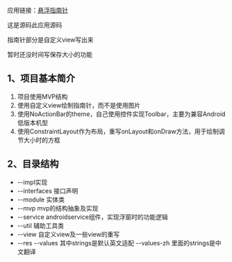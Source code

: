 应用链接：[悬浮指南针](http://shouji.baidu.com/software/11502324.html)

这是源码此应用源码

指南针部分是自定义view写出来

暂时还没时间写保存大小的功能

## 1、项目基本简介

1. 项目使用MVP结构
2. 使用自定义view绘制指南针，而不是使用图片
3. 使用NoActionBar的theme，自己使用控件实现Toolbar，主要为兼容Android低版本机型
4. 使用ConstraintLayout作为布局，重写onLayout和onDraw方法，用于绘制调节大小时的方框

## 2、目录结构

- --impl实现
- --interfaces 接口声明
- --module 实体类
- --mvp mvp的结构抽象及实现
- --service androidservice组件，实现浮窗时的功能逻辑
- --util 辅助工具类
- --view 自定义view及一些view的重写
- --res --values 其中strings是默认英文适配 --values-zh 里面的strings是中文翻译


